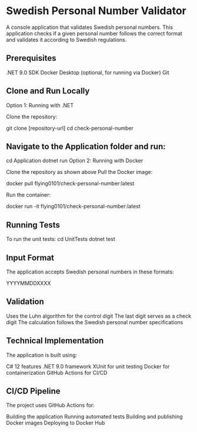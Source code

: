 # Swedish Personal Number Validator
A console application that validates Swedish personal numbers. This application checks if a given personal number follows the correct format and validates it according to Swedish regulations.

## Prerequisites

.NET 9.0 SDK
Docker Desktop (optional, for running via Docker)
Git

## Clone and Run Locally
Option 1: Running with .NET

Clone the repository:

git clone [repository-url]
cd check-personal-number

## Navigate to the Application folder and run:

cd Application
dotnet run
Option 2: Running with Docker

Clone the repository as shown above
Pull the Docker image:

docker pull flying0101/check-personal-number:latest

Run the container:

docker run -it flying0101/check-personal-number:latest

## Running Tests
To run the unit tests:
cd UnitTests
dotnet test


## Input Format
The application accepts Swedish personal numbers in these formats:

YYYYMMDDXXXX


## Validation

Uses the Luhn algorithm for the control digit
The last digit serves as a check digit
The calculation follows the Swedish personal number specifications



## Technical Implementation
The application is built using:

C# 12 features
.NET 9.0 framework
XUnit for unit testing
Docker for containerization
GitHub Actions for CI/CD

## CI/CD Pipeline
The project uses GitHub Actions for:

Building the application
Running automated tests
Building and publishing Docker images
Deploying to Docker Hub
